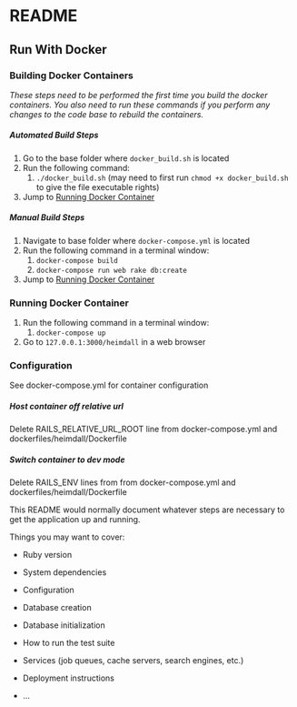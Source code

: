 # README

## Run With Docker
### Building Docker Containers
_These steps need to be performed the first time you build the docker containers.
You also need to run these commands if you perform any changes to the code base to rebuild the containers._

##### Automated Build Steps
1. Go to the base folder where `docker_build.sh` is located
2. Run the following command:
   1. `./docker_build.sh` (may need to first run `chmod +x docker_build.sh` to give the file executable rights)
3. Jump to [Running Docker Container](#running-docker-container)

##### Manual Build Steps
1. Navigate to base folder where `docker-compose.yml` is located
2. Run the following command in a terminal window:
   1. `docker-compose build`
   2. `docker-compose run web rake db:create`
4. Jump to [Running Docker Container](#running-docker-container)

   
### Running Docker Container
1. Run the following command in a terminal window:
   1. `docker-compose up`
2. Go to `127.0.0.1:3000/heimdall` in a web browser

### Configuration

See docker-compose.yml for container configuration

##### Host container off relative url

Delete RAILS\_RELATIVE\_URL\_ROOT line from docker-compose.yml and dockerfiles/heimdall/Dockerfile

##### Switch container to dev mode

Delete RAILS\_ENV lines from from docker-compose.yml and dockerfiles/heimdall/Dockerfile


This README would normally document whatever steps are necessary to get the
application up and running.

Things you may want to cover:

* Ruby version

* System dependencies

* Configuration

* Database creation

* Database initialization

* How to run the test suite

* Services (job queues, cache servers, search engines, etc.)

* Deployment instructions

* ...
